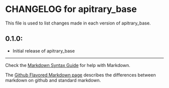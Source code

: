 # CHANGELOG for apitrary_base

This file is used to list changes made in each version of apitrary_base.

## 0.1.0:

* Initial release of apitrary_base

- - -
Check the [Markdown Syntax Guide](http://daringfireball.net/projects/markdown/syntax) for help with Markdown.

The [Github Flavored Markdown page](http://github.github.com/github-flavored-markdown/) describes the differences between markdown on github and standard markdown.
